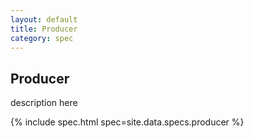 ```yaml
---
layout: default
title: Producer
category: spec
---
```


## **Producer**

description here

{% include spec.html spec=site.data.specs.producer %}